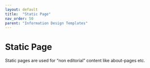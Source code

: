 ```yaml
---
layout: default
title:  "Static Page"
nav_order: 50
parent: "Information Design Templates"
---
```


# Static Page

Static pages are used for “non editorial” content like about-pages etc.
